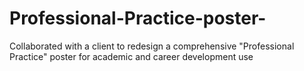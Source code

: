 # Professional-Practice-poster-
Collaborated with a client to redesign a comprehensive "Professional Practice" poster for academic and career development use
